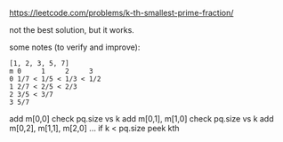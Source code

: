 https://leetcode.com/problems/k-th-smallest-prime-fraction/

not the best solution, but it works.

some notes (to verify and improve):

```
[1, 2, 3, 5, 7]
m 0     1     2     3
0 1/7 < 1/5 < 1/3 < 1/2
1 2/7 < 2/5 < 2/3
2 3/5 < 3/7
3 5/7
```

add m[0,0]
check pq.size vs k
add m[0,1], m[1,0]
check pq.size vs k
add m[0,2], m[1,1], m[2,0]
...
if k < pq.size
peek kth
